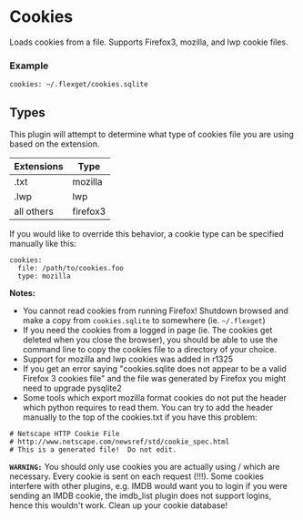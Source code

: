 # Cookies
Loads cookies from a file. Supports Firefox3, mozilla, and lwp cookie files.

### Example
```
cookies: ~/.flexget/cookies.sqlite
```

## Types
This plugin will attempt to determine what type of cookies file you are using based on the extension.

| **Extensions** | **Type** |
| --- | --- |
| .txt | mozilla |
| .lwp | lwp |
| all others | firefox3 |

If you would like to override this behavior, a cookie type can be specified manually like this:

```
cookies:
  file: /path/to/cookies.foo
  type: mozilla
```

**Notes:**
 - You cannot read cookies from running Firefox! Shutdown browsed and make a copy from `cookies.sqlite` to somewhere (ie. `~/.flexget`)
 - If you need the cookies from a logged in page (ie. The cookies get deleted when you close the browser), you should be able to use the command line to copy the cookies file to a directory of your choice.
 - Support for mozilla and lwp cookies was added in r1325
 - If you get an error saying "cookies.sqlite does not appear to be a valid Firefox 3 cookies file" and the file was generated by Firefox you might need to upgrade pysqlite2
 - Some tools which export mozilla format cookies do not put the header which python requires to read them. You can try to add the header manually to the top of the cookies.txt if you have this problem:
```
# Netscape HTTP Cookie File
# http://www.netscape.com/newsref/std/cookie_spec.html
# This is a generated file!  Do not edit.
```

**`WARNING:`** You should only use cookies you are actually using / which are necessary. Every cookie is sent on each request (!!!). Some cookies interfere with other plugins, e.g. IMDB would want you to login if you were sending an IMDB cookie, the imdb_list plugin does not support logins, hence this wouldn't work. Clean up your cookie database!